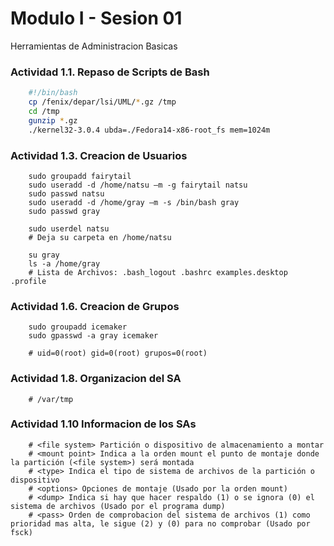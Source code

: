 Modulo I - Sesion 01
=======================

Herramientas de Administracion Basicas

### Actividad 1.1. Repaso de Scripts de Bash

```bash
	#!/bin/bash
	cp /fenix/depar/lsi/UML/*.gz /tmp
	cd /tmp
	gunzip *.gz
	./kernel32-3.0.4 ubda=./Fedora14-x86-root_fs mem=1024m
```

### Actividad 1.3. Creacion de Usuarios

```console
	sudo groupadd fairytail
	sudo useradd -d /home/natsu –m -g fairytail natsu
	sudo passwd natsu
	sudo useradd -d /home/gray –m -s /bin/bash gray
	sudo passwd gray

	sudo userdel natsu
	# Deja su carpeta en /home/natsu

	su gray
	ls -a /home/gray
	# Lista de Archivos: .bash_logout .bashrc examples.desktop .profile
```

### Actividad 1.6. Creacion de Grupos

```console
	sudo groupadd icemaker
	sudo gpasswd -a gray icemaker

	# uid=0(root) gid=0(root) grupos=0(root)
```

### Actividad 1.8. Organizacion del SA

```console
	# /var/tmp
```

### Actividad 1.10 Informacion de los SAs

```console
	# <file system> Partición o dispositivo de almacenamiento a montar
	# <mount point> Indica a la orden mount el punto de montaje donde la partición (<file system>) será montada
	# <type> Indica el tipo de sistema de archivos de la partición o dispositivo
	# <options> Opciones de montaje (Usado por la orden mount)
	# <dump> Indica si hay que hacer respaldo (1) o se ignora (0) el sistema de archivos (Usado por el programa dump)
	# <pass> Orden de comprobacion del sistema de archivos (1) como prioridad mas alta, le sigue (2) y (0) para no comprobar (Usado por fsck)
```
